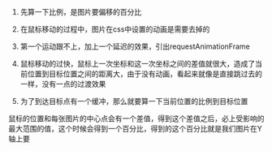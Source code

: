 
1. 先算一下比例，是图片要偏移的百分比

2. 在鼠标移动的过程中，图片在css中设置的动画是需要去掉的

3. 第一个运动跟不上，加上一个延迟的效果，引出requestAnimationFrame

4. 鼠标移动的过快，鼠标上一次坐标和这一次坐标之间的差值就很大，造成了当前位置到目标位置之间的距离大，由于没有动画，看起来就像是直接跳过去的一样，没有一点的过渡效果

5. 为了到达目标点有一个缓冲，那么就要算一下当前位置的比例到目标位置

鼠标的位置和每张图片的中心点会有一个差值，得到这个差值之后，必上受影响的最大范围的值，这个时候会得到一个百分比，得到的这个百分比就是我们图片在Y轴上要
